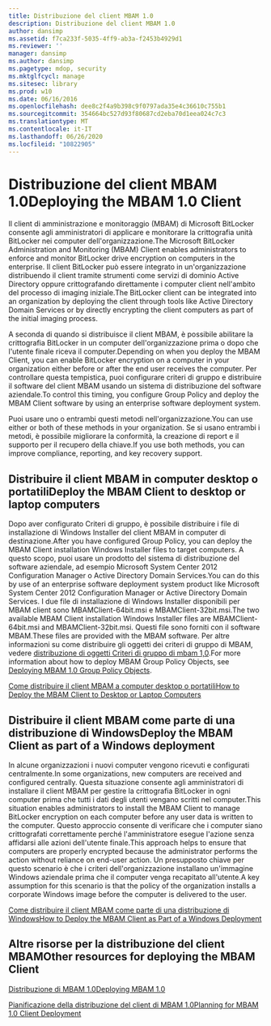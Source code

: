 ```yaml
---
title: Distribuzione del client MBAM 1.0
description: Distribuzione del client MBAM 1.0
author: dansimp
ms.assetid: f7ca233f-5035-4ff9-ab3a-f2453b4929d1
ms.reviewer: ''
manager: dansimp
ms.author: dansimp
ms.pagetype: mdop, security
ms.mktglfcycl: manage
ms.sitesec: library
ms.prod: w10
ms.date: 06/16/2016
ms.openlocfilehash: dee8c2f4a9b398c9f0797ada35e4c36610c755b1
ms.sourcegitcommit: 354664bc527d93f80687cd2eba70d1eea024c7c3
ms.translationtype: MT
ms.contentlocale: it-IT
ms.lasthandoff: 06/26/2020
ms.locfileid: "10822905"
---
```

# <span data-ttu-id="eff94-103">Distribuzione del client MBAM 1.0</span><span class="sxs-lookup"><span data-stu-id="eff94-103">Deploying the MBAM 1.0 Client</span></span>


<span data-ttu-id="eff94-104">Il client di amministrazione e monitoraggio (MBAM) di Microsoft BitLocker consente agli amministratori di applicare e monitorare la crittografia unità BitLocker nei computer dell'organizzazione.</span><span class="sxs-lookup"><span data-stu-id="eff94-104">The Microsoft BitLocker Administration and Monitoring (MBAM) Client enables administrators to enforce and monitor BitLocker drive encryption on computers in the enterprise.</span></span> <span data-ttu-id="eff94-105">Il client BitLocker può essere integrato in un'organizzazione distribuendo il client tramite strumenti come servizi di dominio Active Directory oppure crittografando direttamente i computer client nell'ambito del processo di imaging iniziale.</span><span class="sxs-lookup"><span data-stu-id="eff94-105">The BitLocker client can be integrated into an organization by deploying the client through tools like Active Directory Domain Services or by directly encrypting the client computers as part of the initial imaging process.</span></span>

<span data-ttu-id="eff94-106">A seconda di quando si distribuisce il client MBAM, è possibile abilitare la crittografia BitLocker in un computer dell'organizzazione prima o dopo che l'utente finale riceva il computer.</span><span class="sxs-lookup"><span data-stu-id="eff94-106">Depending on when you deploy the MBAM Client, you can enable BitLocker encryption on a computer in your organization either before or after the end user receives the computer.</span></span> <span data-ttu-id="eff94-107">Per controllare questa tempistica, puoi configurare criteri di gruppo e distribuire il software del client MBAM usando un sistema di distribuzione del software aziendale.</span><span class="sxs-lookup"><span data-stu-id="eff94-107">To control this timing, you configure Group Policy and deploy the MBAM Client software by using an enterprise software deployment system.</span></span>

<span data-ttu-id="eff94-108">Puoi usare uno o entrambi questi metodi nell'organizzazione.</span><span class="sxs-lookup"><span data-stu-id="eff94-108">You can use either or both of these methods in your organization.</span></span> <span data-ttu-id="eff94-109">Se si usano entrambi i metodi, è possibile migliorare la conformità, la creazione di report e il supporto per il recupero della chiave.</span><span class="sxs-lookup"><span data-stu-id="eff94-109">If you use both methods, you can improve compliance, reporting, and key recovery support.</span></span>

## <span data-ttu-id="eff94-110">Distribuire il client MBAM in computer desktop o portatili</span><span class="sxs-lookup"><span data-stu-id="eff94-110">Deploy the MBAM Client to desktop or laptop computers</span></span>


<span data-ttu-id="eff94-111">Dopo aver configurato Criteri di gruppo, è possibile distribuire i file di installazione di Windows Installer del client MBAM in computer di destinazione.</span><span class="sxs-lookup"><span data-stu-id="eff94-111">After you have configured Group Policy, you can deploy the MBAM Client installation Windows Installer files to target computers.</span></span> <span data-ttu-id="eff94-112">A questo scopo, puoi usare un prodotto del sistema di distribuzione del software aziendale, ad esempio Microsoft System Center 2012 Configuration Manager o Active Directory Domain Services.</span><span class="sxs-lookup"><span data-stu-id="eff94-112">You can do this by use of an enterprise software deployment system product like Microsoft System Center 2012 Configuration Manager or Active Directory Domain Services.</span></span> <span data-ttu-id="eff94-113">I due file di installazione di Windows Installer disponibili per MBAM client sono MBAMClient-64bit.msi e MBAMClient-32bit.msi.</span><span class="sxs-lookup"><span data-stu-id="eff94-113">The two available MBAM Client installation Windows Installer files are MBAMClient-64bit.msi and MBAMClient-32bit.msi.</span></span> <span data-ttu-id="eff94-114">Questi file sono forniti con il software MBAM.</span><span class="sxs-lookup"><span data-stu-id="eff94-114">These files are provided with the MBAM software.</span></span> <span data-ttu-id="eff94-115">Per altre informazioni su come distribuire gli oggetti dei criteri di gruppo di MBAM, vedere [distribuzione di oggetti Criteri di gruppo di mbam 1,0](deploying-mbam-10-group-policy-objects.md).</span><span class="sxs-lookup"><span data-stu-id="eff94-115">For more information about how to deploy MBAM Group Policy Objects, see [Deploying MBAM 1.0 Group Policy Objects](deploying-mbam-10-group-policy-objects.md).</span></span>

[<span data-ttu-id="eff94-116">Come distribuire il client MBAM a computer desktop o portatili</span><span class="sxs-lookup"><span data-stu-id="eff94-116">How to Deploy the MBAM Client to Desktop or Laptop Computers</span></span>](how-to-deploy-the-mbam-client-to-desktop-or-laptop-computers-mbam-1.md)

## <span data-ttu-id="eff94-117">Distribuire il client MBAM come parte di una distribuzione di Windows</span><span class="sxs-lookup"><span data-stu-id="eff94-117">Deploy the MBAM Client as part of a Windows deployment</span></span>


<span data-ttu-id="eff94-118">In alcune organizzazioni i nuovi computer vengono ricevuti e configurati centralmente.</span><span class="sxs-lookup"><span data-stu-id="eff94-118">In some organizations, new computers are received and configured centrally.</span></span> <span data-ttu-id="eff94-119">Questa situazione consente agli amministratori di installare il client MBAM per gestire la crittografia BitLocker in ogni computer prima che tutti i dati degli utenti vengano scritti nel computer.</span><span class="sxs-lookup"><span data-stu-id="eff94-119">This situation enables administrators to install the MBAM Client to manage BitLocker encryption on each computer before any user data is written to the computer.</span></span> <span data-ttu-id="eff94-120">Questo approccio consente di verificare che i computer siano crittografati correttamente perché l'amministratore esegue l'azione senza affidarsi alle azioni dell'utente finale.</span><span class="sxs-lookup"><span data-stu-id="eff94-120">This approach helps to ensure that computers are properly encrypted because the administrator performs the action without reliance on end-user action.</span></span> <span data-ttu-id="eff94-121">Un presupposto chiave per questo scenario è che i criteri dell'organizzazione installano un'immagine Windows aziendale prima che il computer venga recapitato all'utente.</span><span class="sxs-lookup"><span data-stu-id="eff94-121">A key assumption for this scenario is that the policy of the organization installs a corporate Windows image before the computer is delivered to the user.</span></span>

[<span data-ttu-id="eff94-122">Come distribuire il client MBAM come parte di una distribuzione di Windows</span><span class="sxs-lookup"><span data-stu-id="eff94-122">How to Deploy the MBAM Client as Part of a Windows Deployment</span></span>](how-to-deploy-the-mbam-client-as-part-of-a-windows-deployment-mbam-1.md)

## <span data-ttu-id="eff94-123">Altre risorse per la distribuzione del client MBAM</span><span class="sxs-lookup"><span data-stu-id="eff94-123">Other resources for deploying the MBAM Client</span></span>


[<span data-ttu-id="eff94-124">Distribuzione di MBAM 1.0</span><span class="sxs-lookup"><span data-stu-id="eff94-124">Deploying MBAM 1.0</span></span>](deploying-mbam-10.md)

[<span data-ttu-id="eff94-125">Pianificazione della distribuzione del client di MBAM 1.0</span><span class="sxs-lookup"><span data-stu-id="eff94-125">Planning for MBAM 1.0 Client Deployment</span></span>](planning-for-mbam-10-client-deployment.md)

 

 





